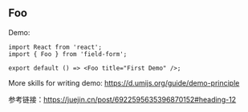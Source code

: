 <!--
 * @Author: your name
 * @Date: 2021-02-03 11:21:48
 * @LastEditTime: 2021-02-04 13:16:57
 * @LastEditors: your name
 * @Description: In User Settings Edit
 * @FilePath: /field-form/src/Foo/index.md
-->

## Foo

Demo:

```tsx
import React from 'react';
import { Foo } from 'field-form';

export default () => <Foo title="First Demo" />;
```

More skills for writing demo: https://d.umijs.org/guide/demo-principle

参考链接：https://juejin.cn/post/6922595635396870152#heading-12
